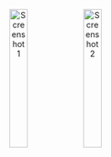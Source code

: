 <p align="center">
    <!-- Primera imagen al 50% -->
    <img src="https://github.com/user-attachments/assets/e6ad62b7-5dc1-4f40-bbec-afd65bba2890" alt="Screenshot 1" width="25%">
    <img src="https://github.com/user-attachments/assets/47bbc475-aacb-413d-b97a-965598163791" alt="Screenshot 2" width="25%">
    
</p>
